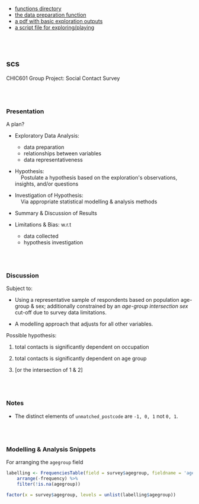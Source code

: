
* [functions directory](R/functions)
* [the data preparation function](R/functions/SurveyData.R)
* [a pdf with basic exploration outputs](exploration.pdf)
* [a script file for exploring/playing](R/exploration.R)

<br>
<br>

## scs

CHIC601 Group Project: Social Contact Survey

<br>
<br>

### Presentation

A plan?

* Exploratory Data Analysis:
  * data preparation
  * relationships between variables
  * data representativeness  

* Hypothesis:<br>
  &nbsp; &nbsp; Postulate a hypothesis based on the exploration's observations, insights, and/or questions

* Investigation of Hypothesis:<br>
  &nbsp; &nbsp; Via appropriate statistical modelling & analysis methods

* Summary & Discussion of Results

* Limitations & Bias: w.r.t
  * data collected
  * hypothesis investigation    

<br>
<br>

### Discussion

Subject to:

* Using a representative sample of respondents based on population age-group & sex; additionally constrained 
  by an *age-group intersection sex* cut-off due to survey data limitations.

* A modelling approach that adjusts for all other variables.

Possible hypothesis:

1. total contacts is significantly dependent on occupation

2. total contacts is significantly dependent on age group

3. [or the intersection of 1 & 2]

<br>
<br>

### Notes

* The distinct elements of ``unmatched_postcode`` are `-1, 0, 1` not `0, 1`.

<br>
<br>

### Modelling & Analysis Snippets

For arranging the ``agegroup`` field

```r
labelling <- FrequenciesTable(field = survey$agegroup, fieldname = 'agegroup') %>%
    arrange(-frequency) %>%
    filter(!is.na(agegroup))

factor(x = survey$agegroup, levels = unlist(labelling$agegroup))
```

<br>
<br>
<br>
<br>

<br>
<br>
<br>
<br>